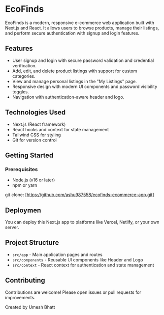 # EcoFinds
EcoFinds is a modern, responsive e-commerce web application built with Next.js and React. It allows users to browse products, manage their listings, and perform secure authentication with signup and login features.

## Features
- User signup and login with secure password validation and credential verification.
- Add, edit, and delete product listings with support for custom categories.
- View and manage personal listings in the "My Listings" page.
- Responsive design with modern UI components and password visibility toggles.
- Navigation with authentication-aware header and logo.

## Technologies Used
- Next.js (React framework)
- React hooks and context for state management
- Tailwind CSS for styling
- Git for version control

## Getting Started

### Prerequisites
- Node.js (v16 or later)
- npm or yarn

git clone: [https://github.com/ashu987558/ecofinds-ecommerce-app.git]

## Deploymen
You can deploy this Next.js app to platforms like Vercel, Netlify, or your own server.

## Project Structure

- `src/app` - Main application pages and routes
- `src/components` - Reusable UI components like Header and Logo
- `src/context` - React context for authentication and state management

## Contributing

Contributions are welcome! Please open issues or pull requests for improvements.

Created by Umesh Bhatt
